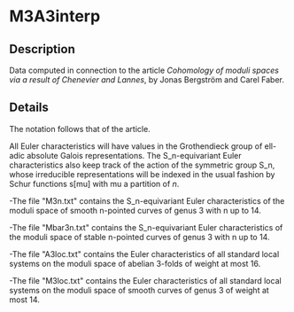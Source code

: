 # M3A3interp

Description
-----------

Data computed in connection to the article *Cohomology of moduli spaces via a result
of Chenevier and Lannes*, by Jonas Bergström and Carel Faber.

Details
-------

The notation follows that of the article. 

All Euler characteristics will have values in the Grothendieck group of ell-adic absolute Galois representations. The S_n-equivariant Euler characteristics  also keep track of the action of the symmetric group S_n, whose irreducible representations will be indexed in the usual fashion by Schur functions s[mu] with mu a partition of $n$.  

-The file "M3n.txt" contains the S_n-equivariant Euler characteristics of the moduli space of smooth n-pointed curves of genus 3 with n up to 14.

-The file "Mbar3n.txt" contains the S_n-equivariant Euler characteristics of the moduli space of stable n-pointed curves of genus 3 with n up to 14.

-The file "A3loc.txt" contains the Euler characteristics of all standard local systems on the moduli space of abelian 3-folds of weight at most 16.

-The file "M3loc.txt" contains the Euler characteristics of all standard local systems on the moduli space of smooth curves of genus 3 of weight at most 14.
